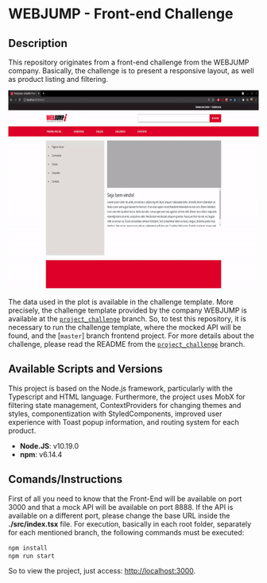 # WEBJUMP - Front-end Challenge
## Description
This repository originates from a front-end challenge from the WEBJUMP company. Basically, the challenge is to present a responsive layout, as well as product listing and filtering. 

<div style="text-align:center"><img src="https://github.com/jvictorsouza/webjump-desafio-frontend/blob/master/public/show-video.gif" width="600" height="400" /></div>

The data used in the plot is available in the challenge template. More precisely, the challenge template provided by the company WEBJUMP is available at the [`project_challenge`](https://github.com/jvictorsouza/webjump-desafio-frontend/tree/project_challenge) branch. So, to test this repository, it is necessary to run the challenge template, where the mocked API will be found, and the [`master`] branch frontend project. For more details about the challenge, please read the README from the [`project_challenge`](https://github.com/jvictorsouza/webjump-desafio-frontend/tree/project_challenge) branch.

## Available Scripts and Versions

This project is based on the Node.js framework, particularly with the Typescript and HTML language. Furthermore, the project uses MobX for filtering state management, ContextProviders for changing themes and styles, componentization with StyledComponents, improved user experience with Toast popup information, and routing system for each product.

* **Node.JS**: v10.19.0
* **npm**: v6.14.4

## Comands/Instructions

First of all you need to know that the Front-End will be available on port 3000 and that a mock API will be available on port 8888. If the API is available on a different port, please change the base URL inside the **./src/index.tsx** file. For execution, basically in each root folder, separately for each mentioned branch, the following commands must be executed:

```
npm install
npm run start
```

So to view the project, just access: [http://localhost:3000](http://localhost:3000).